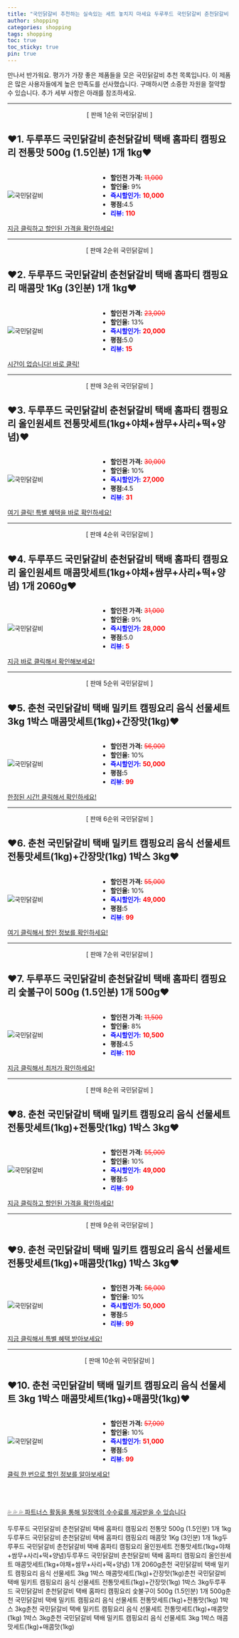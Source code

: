 ```yaml
---
title: "국민닭갈비 추천하는 실속있는 세트 놓치지 마세요 두루푸드 국민닭갈비 춘천닭갈비 택배 홈파티"
author: shopping
categories: shopping
tags: shopping
toc: true
toc_sticky: true
pin: true
---
```

만나서 반가워요. 평가가 가장 좋은 제품들을 모은 국민닭갈비 추천 목록입니다. 이 제품은 많은 사용자들에게 높은 만족도를 선사했습니다. 구매하시면 소중한 자원을 절약할 수 있습니다. 추가 세부 사항은 아래를 참조하세요.

---
<p class="toplist" style="margin: 0 auto; display: block; width: fit-content;">[ 판매 1순위 국민닭갈비 ]</p>

<h2><strong>❤️1. 두루푸드 국민닭갈비 춘천닭갈비 택배 홈파티 캠핑요리 전통맛 500g (1.5인분) 1개 1kg❤️</strong></h2>

<div style="display: flex; align-items: center;">
    <div style="flex: 0.4;">
        <img src="https://thumbnail6.coupangcdn.com/thumbnails/remote/230x230ex/image/vendor_inventory/d763/7f59137df9806aeaacbf4c6c0a64baa259d81c08a58d40944ea910ac0747.jpg" alt="국민닭갈비" style="max-width: 100%;">
    </div>
    <div style="flex: 0.6; margin-left: 10px;">
        <ul>
            <li><strong>할인전 가격:</strong> <del style="color: red;">11,000</del></li>
            <li><strong>할인율:</strong> 9%</li>
            <li><span style='color:blue'><strong>즉시할인가:</strong></span> <span style='color:red'><strong>10,000</strong></span></li>
            <li><strong>평점:</strong>4.5</li>
            <li><span style='color:blue'><strong>리뷰:</strong></span> <span style='color:red'><strong>110</strong></span></li>
        </ul>
    </div>
</div>
<div class="center">
    <a href="https://selin100587.github.io?lptag=AF9450613&subid=githubio&pageKey=7840918767&traceid=V0-153&itemId=21344970352&vendorItemId=74389925202" class="myButton">
        지금 클릭하고 할인된 가격을 확인하세요!
    </a>
</div>


---
<p class="toplist" style="margin: 0 auto; display: block; width: fit-content;">[ 판매 2순위 국민닭갈비 ]</p>

<h2><strong>❤️2. 두루푸드 국민닭갈비 춘천닭갈비 택배 홈파티 캠핑요리 매콤맛 1Kg (3인분) 1개 1kg❤️</strong></h2>

<div style="display: flex; align-items: center;">
    <div style="flex: 0.4;">
        <img src="https://thumbnail6.coupangcdn.com/thumbnails/remote/230x230ex/image/vendor_inventory/d763/7f59137df9806aeaacbf4c6c0a64baa259d81c08a58d40944ea910ac0747.jpg" alt="국민닭갈비" style="max-width: 100%;">
    </div>
    <div style="flex: 0.6; margin-left: 10px;">
        <ul>
            <li><strong>할인전 가격:</strong> <del style="color: red;">23,000</del></li>
            <li><strong>할인율:</strong> 13%</li>
            <li><span style='color:blue'><strong>즉시할인가:</strong></span> <span style='color:red'><strong>20,000</strong></span></li>
            <li><strong>평점:</strong>5.0</li>
            <li><span style='color:blue'><strong>리뷰:</strong></span> <span style='color:red'><strong>15</strong></span></li>
        </ul>
    </div>
</div>
<div class="center">
    <a href="https://selin100587.github.io?lptag=AF9450613&subid=githubio&pageKey=8202625985&traceid=V0-153&itemId=21344970358&vendorItemId=74389925180" class="myButton">
        시간이 없습니다! 바로 클릭!
    </a>
</div>


---
<p class="toplist" style="margin: 0 auto; display: block; width: fit-content;">[ 판매 3순위 국민닭갈비 ]</p>

<h2><strong>❤️3. 두루푸드 국민닭갈비 춘천닭갈비 택배 홈파티 캠핑요리 올인원세트 전통맛세트(1kg+야채+쌈무+사리+떡+양념)❤️</strong></h2>

<div style="display: flex; align-items: center;">
    <div style="flex: 0.4;">
        <img src="https://thumbnail7.coupangcdn.com/thumbnails/remote/230x230ex/image/vendor_inventory/2fa7/c86b38c70b42abe5a0811c40985ca882e2851324b10d773532a210f737a7.jpg" alt="국민닭갈비" style="max-width: 100%;">
    </div>
    <div style="flex: 0.6; margin-left: 10px;">
        <ul>
            <li><strong>할인전 가격:</strong> <del style="color: red;">30,000</del></li>
            <li><strong>할인율:</strong> 10%</li>
            <li><span style='color:blue'><strong>즉시할인가:</strong></span> <span style='color:red'><strong>27,000</strong></span></li>
            <li><strong>평점:</strong>4.5</li>
            <li><span style='color:blue'><strong>리뷰:</strong></span> <span style='color:red'><strong>31</strong></span></li>
        </ul>
    </div>
</div>
<div class="center">
    <a href="https://selin100587.github.io?lptag=AF9450613&subid=githubio&pageKey=8181204866&traceid=V0-153&itemId=21807057715&vendorItemId=74390370073" class="myButton">
        여기 클릭! 특별 혜택을 바로 확인하세요!
    </a>
</div>


---
<p class="toplist" style="margin: 0 auto; display: block; width: fit-content;">[ 판매 4순위 국민닭갈비 ]</p>

<h2><strong>❤️4. 두루푸드 국민닭갈비 춘천닭갈비 택배 홈파티 캠핑요리 올인원세트 매콤맛세트(1kg+야채+쌈무+사리+떡+양념) 1개 2060g❤️</strong></h2>

<div style="display: flex; align-items: center;">
    <div style="flex: 0.4;">
        <img src="https://thumbnail7.coupangcdn.com/thumbnails/remote/230x230ex/image/vendor_inventory/2fa7/c86b38c70b42abe5a0811c40985ca882e2851324b10d773532a210f737a7.jpg" alt="국민닭갈비" style="max-width: 100%;">
    </div>
    <div style="flex: 0.6; margin-left: 10px;">
        <ul>
            <li><strong>할인전 가격:</strong> <del style="color: red;">31,000</del></li>
            <li><strong>할인율:</strong> 9%</li>
            <li><span style='color:blue'><strong>즉시할인가:</strong></span> <span style='color:red'><strong>28,000</strong></span></li>
            <li><strong>평점:</strong>5.0</li>
            <li><span style='color:blue'><strong>리뷰:</strong></span> <span style='color:red'><strong>5</strong></span></li>
        </ul>
    </div>
</div>
<div class="center">
    <a href="https://selin100587.github.io?lptag=AF9450613&subid=githubio&pageKey=8243678191&traceid=V0-153&itemId=21807057717&vendorItemId=74390370058" class="myButton">
        지금 바로 클릭해서 확인해보세요!
    </a>
</div>


---
<p class="toplist" style="margin: 0 auto; display: block; width: fit-content;">[ 판매 5순위 국민닭갈비 ]</p>

<h2><strong>❤️5. 춘천 국민닭갈비 택배 밀키트 캠핑요리 음식 선물세트 3kg 1박스 매콤맛세트(1kg)+간장맛(1kg)❤️</strong></h2>

<div style="display: flex; align-items: center;">
    <div style="flex: 0.4;">
        <img src="https://thumbnail9.coupangcdn.com/thumbnails/remote/230x230ex/image/vendor_inventory/5e84/db6c0b2ec313513c45eb5d6f5ee7fb6daef41c88c8847d99420c83806e1e.jpg" alt="국민닭갈비" style="max-width: 100%;">
    </div>
    <div style="flex: 0.6; margin-left: 10px;">
        <ul>
            <li><strong>할인전 가격:</strong> <del style="color: red;">56,000</del></li>
            <li><strong>할인율:</strong> 10%</li>
            <li><span style='color:blue'><strong>즉시할인가:</strong></span> <span style='color:red'><strong>50,000</strong></span></li>
            <li><strong>평점:</strong>5</li>
            <li><span style='color:blue'><strong>리뷰:</strong></span> <span style='color:red'><strong>99</strong></span></li>
        </ul>
    </div>
</div>
<div class="center">
    <a href="https://selin100587.github.io?lptag=AF9450613&subid=githubio&pageKey=7605980820&traceid=V0-153&itemId=23765658872&vendorItemId=87225988539" class="myButton">
        한정된 시간! 클릭해서 확인하세요!
    </a>
</div>


---
<p class="toplist" style="margin: 0 auto; display: block; width: fit-content;">[ 판매 6순위 국민닭갈비 ]</p>

<h2><strong>❤️6. 춘천 국민닭갈비 택배 밀키트 캠핑요리 음식 선물세트 전통맛세트(1kg)+간장맛(1kg) 1박스 3kg❤️</strong></h2>

<div style="display: flex; align-items: center;">
    <div style="flex: 0.4;">
        <img src="https://thumbnail9.coupangcdn.com/thumbnails/remote/230x230ex/image/vendor_inventory/5e84/db6c0b2ec313513c45eb5d6f5ee7fb6daef41c88c8847d99420c83806e1e.jpg" alt="국민닭갈비" style="max-width: 100%;">
    </div>
    <div style="flex: 0.6; margin-left: 10px;">
        <ul>
            <li><strong>할인전 가격:</strong> <del style="color: red;">55,000</del></li>
            <li><strong>할인율:</strong> 10%</li>
            <li><span style='color:blue'><strong>즉시할인가:</strong></span> <span style='color:red'><strong>49,000</strong></span></li>
            <li><strong>평점:</strong>5</li>
            <li><span style='color:blue'><strong>리뷰:</strong></span> <span style='color:red'><strong>99</strong></span></li>
        </ul>
    </div>
</div>
<div class="center">
    <a href="https://selin100587.github.io?lptag=AF9450613&subid=githubio&pageKey=8243693567&traceid=V0-153&itemId=23765658870&vendorItemId=87077123288" class="myButton">
        여기 클릭해서 할인 정보를 확인하세요!
    </a>
</div>


---
<p class="toplist" style="margin: 0 auto; display: block; width: fit-content;">[ 판매 7순위 국민닭갈비 ]</p>

<h2><strong>❤️7. 두루푸드 국민닭갈비 춘천닭갈비 택배 홈파티 캠핑요리 숯불구이 500g (1.5인분) 1개 500g❤️</strong></h2>

<div style="display: flex; align-items: center;">
    <div style="flex: 0.4;">
        <img src="https://thumbnail6.coupangcdn.com/thumbnails/remote/230x230ex/image/vendor_inventory/d763/7f59137df9806aeaacbf4c6c0a64baa259d81c08a58d40944ea910ac0747.jpg" alt="국민닭갈비" style="max-width: 100%;">
    </div>
    <div style="flex: 0.6; margin-left: 10px;">
        <ul>
            <li><strong>할인전 가격:</strong> <del style="color: red;">11,500</del></li>
            <li><strong>할인율:</strong> 8%</li>
            <li><span style='color:blue'><strong>즉시할인가:</strong></span> <span style='color:red'><strong>10,500</strong></span></li>
            <li><strong>평점:</strong>4.5</li>
            <li><span style='color:blue'><strong>리뷰:</strong></span> <span style='color:red'><strong>110</strong></span></li>
        </ul>
    </div>
</div>
<div class="center">
    <a href="https://selin100587.github.io?lptag=AF9450613&subid=githubio&pageKey=7840918767&traceid=V0-153&itemId=19627218605&vendorItemId=74389925231" class="myButton">
        지금 클릭해서 최저가 확인하세요!
    </a>
</div>


---
<p class="toplist" style="margin: 0 auto; display: block; width: fit-content;">[ 판매 8순위 국민닭갈비 ]</p>

<h2><strong>❤️8. 춘천 국민닭갈비 택배 밀키트 캠핑요리 음식 선물세트 전통맛세트(1kg)+전통맛(1kg) 1박스 3kg❤️</strong></h2>

<div style="display: flex; align-items: center;">
    <div style="flex: 0.4;">
        <img src="https://thumbnail9.coupangcdn.com/thumbnails/remote/230x230ex/image/vendor_inventory/5e84/db6c0b2ec313513c45eb5d6f5ee7fb6daef41c88c8847d99420c83806e1e.jpg" alt="국민닭갈비" style="max-width: 100%;">
    </div>
    <div style="flex: 0.6; margin-left: 10px;">
        <ul>
            <li><strong>할인전 가격:</strong> <del style="color: red;">55,000</del></li>
            <li><strong>할인율:</strong> 10%</li>
            <li><span style='color:blue'><strong>즉시할인가:</strong></span> <span style='color:red'><strong>49,000</strong></span></li>
            <li><strong>평점:</strong>5</li>
            <li><span style='color:blue'><strong>리뷰:</strong></span> <span style='color:red'><strong>99</strong></span></li>
        </ul>
    </div>
</div>
<div class="center">
    <a href="https://selin100587.github.io?lptag=AF9450613&subid=githubio&pageKey=7573688427&traceid=V0-153&itemId=23765658874&vendorItemId=87077123278" class="myButton">
        지금 클릭하고 할인된 가격을 확인하세요!
    </a>
</div>


---
<p class="toplist" style="margin: 0 auto; display: block; width: fit-content;">[ 판매 9순위 국민닭갈비 ]</p>

<h2><strong>❤️9. 춘천 국민닭갈비 택배 밀키트 캠핑요리 음식 선물세트 전통맛세트(1kg)+매콤맛(1kg) 1박스 3kg❤️</strong></h2>

<div style="display: flex; align-items: center;">
    <div style="flex: 0.4;">
        <img src="https://thumbnail9.coupangcdn.com/thumbnails/remote/230x230ex/image/vendor_inventory/5e84/db6c0b2ec313513c45eb5d6f5ee7fb6daef41c88c8847d99420c83806e1e.jpg" alt="국민닭갈비" style="max-width: 100%;">
    </div>
    <div style="flex: 0.6; margin-left: 10px;">
        <ul>
            <li><strong>할인전 가격:</strong> <del style="color: red;">56,000</del></li>
            <li><strong>할인율:</strong> 10%</li>
            <li><span style='color:blue'><strong>즉시할인가:</strong></span> <span style='color:red'><strong>50,000</strong></span></li>
            <li><strong>평점:</strong>5</li>
            <li><span style='color:blue'><strong>리뷰:</strong></span> <span style='color:red'><strong>99</strong></span></li>
        </ul>
    </div>
</div>
<div class="center">
    <a href="https://selin100587.github.io?lptag=AF9450613&subid=githubio&pageKey=8244243426&traceid=V0-153&itemId=23765658873&vendorItemId=87225988516" class="myButton">
        지금 클릭해서 특별 혜택 받아보세요!
    </a>
</div>


---
<p class="toplist" style="margin: 0 auto; display: block; width: fit-content;">[ 판매 10순위 국민닭갈비 ]</p>

<h2><strong>❤️10. 춘천 국민닭갈비 택배 밀키트 캠핑요리 음식 선물세트 3kg 1박스 매콤맛세트(1kg)+매콤맛(1kg)❤️</strong></h2>

<div style="display: flex; align-items: center;">
    <div style="flex: 0.4;">
        <img src="https://thumbnail9.coupangcdn.com/thumbnails/remote/230x230ex/image/vendor_inventory/5e84/db6c0b2ec313513c45eb5d6f5ee7fb6daef41c88c8847d99420c83806e1e.jpg" alt="국민닭갈비" style="max-width: 100%;">
    </div>
    <div style="flex: 0.6; margin-left: 10px;">
        <ul>
            <li><strong>할인전 가격:</strong> <del style="color: red;">57,000</del></li>
            <li><strong>할인율:</strong> 10%</li>
            <li><span style='color:blue'><strong>즉시할인가:</strong></span> <span style='color:red'><strong>51,000</strong></span></li>
            <li><strong>평점:</strong>5</li>
            <li><span style='color:blue'><strong>리뷰:</strong></span> <span style='color:red'><strong>99</strong></span></li>
        </ul>
    </div>
</div>
<div class="center">
    <a href="https://selin100587.github.io?lptag=AF9450613&subid=githubio&pageKey=8243698639&traceid=V0-153&itemId=23765658867&vendorItemId=88408880918" class="myButton">
        클릭 한 번으로 할인 정보를 알아보세요!
    </a>
</div>

<br><br><br>[💦 💦 💦 파트너스 활동을 통해 일정액의 수수료를 제공받을 수 있습니다](https://link.coupang.com/a/bcpT2c)<br><br>두루푸드 국민닭갈비 춘천닭갈비 택배 홈파티 캠핑요리 전통맛 500g (1.5인분) 1개 1kg두루푸드 국민닭갈비 춘천닭갈비 택배 홈파티 캠핑요리 매콤맛 1Kg (3인분) 1개 1kg두루푸드 국민닭갈비 춘천닭갈비 택배 홈파티 캠핑요리 올인원세트 전통맛세트(1kg+야채+쌈무+사리+떡+양념)두루푸드 국민닭갈비 춘천닭갈비 택배 홈파티 캠핑요리 올인원세트 매콤맛세트(1kg+야채+쌈무+사리+떡+양념) 1개 2060g춘천 국민닭갈비 택배 밀키트 캠핑요리 음식 선물세트 3kg 1박스 매콤맛세트(1kg)+간장맛(1kg)춘천 국민닭갈비 택배 밀키트 캠핑요리 음식 선물세트 전통맛세트(1kg)+간장맛(1kg) 1박스 3kg두루푸드 국민닭갈비 춘천닭갈비 택배 홈파티 캠핑요리 숯불구이 500g (1.5인분) 1개 500g춘천 국민닭갈비 택배 밀키트 캠핑요리 음식 선물세트 전통맛세트(1kg)+전통맛(1kg) 1박스 3kg춘천 국민닭갈비 택배 밀키트 캠핑요리 음식 선물세트 전통맛세트(1kg)+매콤맛(1kg) 1박스 3kg춘천 국민닭갈비 택배 밀키트 캠핑요리 음식 선물세트 3kg 1박스 매콤맛세트(1kg)+매콤맛(1kg)